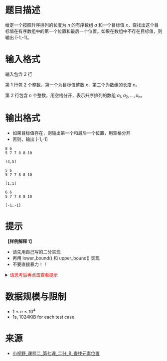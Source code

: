 # 题目描述

给定一个按照升序排列的长度为 $n$ 的有序数组 $a$ 和一个目标值 $x$，查找出这个目标值在有序数组中的第一个位置和最后一个位置。如果在数组中不存在目标值，则输出 [-1,-1]。

# 输入格式

输入包含 $2$ 行

第 $1$ 行包 $2$ 个整数，第一个为目标值整数 $x$，第二个为数组的长度 $n$。

第 $2$ 行包含 $n$ 个整数，用空格分开，表示升序排列的数组 $a_1, a_2, ..., a_n$。

# 输出格式

* 如果目标值存在，则输出第一个和最后一个位置，用空格分开
* 否则，输出 [-1,-1]

```input1
8 6
5 7 7 8 8 10
```

```output1
[4,5]
```

```input2
5 6
5 7 7 8 8 10
```

```output2
[1,1]
```

```input3
6 6
5 7 7 8 8 10
```

```output3
[-1,-1]
```

# 提示
**【样例解释 1】**
* 请先用自己写的二分实现
* 再用 lower_bound() 和 upper_bound() 实现
* 不要直接暴力！！

<details>
<summary><font color="#FF0000">请思考后再点击查看提示</font></summary>

</details>

# 数据规模与限制
* $1 \le n\le 10^4$
* 1s, 1024KiB for each test case.

# 来源
* [小视野_课程二_第七课_二分_B_查找元素位置](http://gdgzoi.com/problem.php?cid=2168&pid=1)